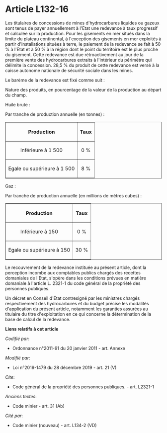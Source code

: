 # Article L132-16

Les titulaires de concessions de mines d'hydrocarbures liquides ou gazeux sont tenus de payer annuellement à l'Etat une
redevance à taux progressif et calculée sur la production. Pour les gisements en mer situés dans la limite du plateau
continental, à l'exception des gisements en mer exploités à partir d'installations situées à terre, le paiement de la
redevance se fait à 50 % à l'Etat et à 50 % à la région dont le point du territoire est le plus proche du gisement. Cette
redevance est due rétroactivement au jour de la première vente des hydrocarbures extraits à l'intérieur du périmètre qui
délimite la concession. 28,5 % du produit de cette redevance est versé à la caisse autonome nationale de sécurité sociale
dans les mines.

Le barème de la redevance est fixé comme suit :

Nature des produits, en pourcentage de la valeur de la production au départ du champ.

Huile brute :

Par tranche de production annuelle (en tonnes) :

<table border="1">
  <tbody>
    <tr>
      <th>

Production</th>
      <th>

Taux</th>
    </tr>
    <tr>
      <td align="center">

Inférieure à 1 500</td>
      <td align="center">

0 %</td>
    </tr>
    <tr>
      <td align="center">

Egale ou supérieure à 1 500</td>
      <td align="center">

8 %</td>
    </tr>
  </tbody>
</table>

Gaz :

Par tranche de production annuelle (en millions de mètres cubes) :

<table border="1">
  <tbody>
    <tr>
      <th>

Production</th>
      <th>

Taux</th>
    </tr>
    <tr>
      <td align="center">

Inférieure à 150</td>
      <td align="center">

0 %</td>
    </tr>
    <tr>
      <td align="center">

Egale ou supérieure à 150</td>
      <td align="center">

30 %</td>
    </tr>
  </tbody>
</table>

Le recouvrement de la redevance instituée au présent article, dont la perception incombe aux comptables publics chargés des
recettes domaniales de l'Etat, s'opère dans les conditions prévues en matière domaniale à l'article L. 2321-1 du code général
de la propriété des personnes publiques.

Un décret en Conseil d'Etat contresigné par les ministres chargés respectivement des hydrocarbures et du budget précise les
modalités d'application du présent article, notamment les garanties assurées au titulaire du titre d'exploitation en ce qui
concerne la détermination de la base de calcul de la redevance.

**Liens relatifs à cet article**

_Codifié par_:

  - Ordonnance n°2011-91 du 20 janvier 2011 - art. Annexe

_Modifié par_:

  - Loi n°2019-1479 du 28 décembre 2019 - art. 21 (V)

_Cite_:

  - Code général de la propriété des personnes publiques. - art. L2321-1

_Anciens textes_:

  - Code minier - art. 31 (Ab)

_Cité par_:

  - Code minier (nouveau) - art. L134-2 (VD)
